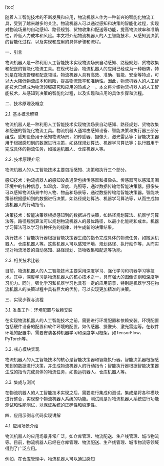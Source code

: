 
[toc]                    
                
                
随着人工智能技术的不断发展和应用，物流机器人作为一种新兴的智能化物流工具，受到了越来越多的关注。物流机器人可以通过感知和决策的智能化过程，实现对物流场景的自动感知、路径规划、货物收集和配送等功能，提高物流效率和准确性，降低人力成本和风险。本文将介绍物流机器人的人工智能技术，从感知到决策的智能化过程，以及实现和应用的具体步骤和流程。

一、引言

物流机器人是一种利用人工智能技术实现物流场景自动感知、路径规划、货物收集和配送的智能化物流工具。在现代社会，物流机器人的应用已经成为一种趋势，特别是在物流管理和配送领域。物流机器人具有高效、准确、智能、安全等特点，可以大大降低物流成本和风险，提高物流效率和准确性。因此，物流机器人的人工智能技术已经成为物流领域研究和应用的热点之一。本文将介绍物流机器人的人工智能技术，从感知到决策的智能化过程，以及实现和应用的具体步骤和流程。

二、技术原理及概念

2.1. 基本概念解释

物流机器人是一种利用人工智能技术实现物流场景自动感知、路径规划、货物收集和配送的智能化物流工具。物流机器人通常由感知设备、智能决策和执行器三部分组成。感知设备用于感知物流场景，如传感器、摄像头、激光雷达等；智能决策器用于根据感知到的数据进行决策，如路径规划算法、机器学习算法等；执行器用于完成具体的物流任务，如搬运机器人、仓库机器人等。

2.2. 技术原理介绍

物流机器人的人工智能技术主要包括感知、决策和执行三个部分。

感知技术：物流机器人的感知设备通常包括传感器和摄像头。传感器可以感知周围环境中的各种信息，如温度、湿度、光照等，通过数据传输给智能决策器。摄像头可以感知物流场景中的人物、物品和场景等，通过数据传输给智能决策器。智能决策器根据感知到的数据进行决策，如路径规划算法、机器学习算法等，从而生成物流机器人的行动指令。

决策技术：智能决策器根据感知到的数据进行决策，如路径规划算法、机器学习算法等。路径规划算法可以规划物流机器人的最优路径，以最小化能耗和成本。机器学习算法可以学习各种任务的规律，并生成新的决策结果。

执行技术：智能执行器根据智能决策器生成的指令完成具体的物流任务，如搬运机器人、仓库机器人等。这些机器人可以感知环境、规划路径、执行动作等，从而实现对物流场景的自动感知、路径规划、货物收集和配送等功能。

2.3. 相关技术比较

目前，物流机器人的人工智能技术主要采用深度学习、强化学习和机器学习等技术。其中，深度学习是物流机器人的核心技术之一，具有强大的图像识别和深度学习能力。同时，强化学习和机器学习也具有一定的应用前景，特别是机器学习在物流机器人的决策过程中具有巨大的优势，可以实现更加精准的决策。

三、实现步骤与流程

3.1. 准备工作：环境配置与依赖安装

在实现物流机器人的人工智能技术之前，需要进行环境配置和依赖安装。环境配置包括硬件设备的配置和软件环境的配置，如传感器、摄像头、激光雷达等。在软件环境的配置中，需要安装各种机器学习和深度学习框架，如TensorFlow、PyTorch等。

3.2. 核心模块实现

物流机器人的人工智能技术的核心是智能决策器和智能执行器。智能决策器根据感知到的数据进行决策，并生成物流机器人的行动指令；智能执行器根据智能决策器生成的指令完成具体的物流任务，如搬运机器人、仓库机器人等。

3.3. 集成与测试

在物流机器人的人工智能技术实现之后，需要进行集成和测试。集成是将各种模块进行整合，实现整个物流机器人系统的功能。测试则是对物流机器人系统进行功能测试和性能测试，以保证系统的正确性和稳定性。

四、应用示例与代码实现讲解

4.1. 应用场景介绍

物流机器人的应用场景非常广泛，如仓库管理、物流配送、生产线管理、城市物流等。目前，物流机器人已经在仓库管理、物流配送、生产线管理、城市物流等领域得到了广泛应用。

例如，在仓库管理中，物流机器人可以通过感知

